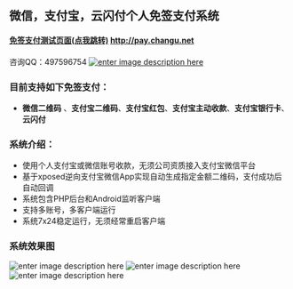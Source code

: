 ## 微信，支付宝，云闪付个人免签支付系统

#### [免签支付测试页面(点我跳转)](http://pay.changu.net/pay) http://pay.changu.net
咨询QQ：497596754 [![enter image description here](http://wpa.qq.com/pa?p=2:497596754:51)](http://wpa.qq.com/msgrd?v=3&uin=497596754&site=qq&menu=yes)

### 目前支持如下免签支付：
 - **微信二维码** 、**支付宝二维码**、**支付宝红包**、**支付宝主动收款**、**支付宝银行卡**、**云闪付**

### 系统介绍：
- 使用个人支付宝或微信账号收款，无须公司资质接入支付宝微信平台
- 基于xposed逆向支付宝微信App实现自动生成指定金额二维码，支付成功后自动回调
- 系统包含PHP后台和Android监听客户端
- 支持多账号，多客户端运行
- 系统7x24稳定运行，无须经常重启客户端

### 系统效果图
![enter image description here](https://raw.githubusercontent.com/wxs2/xposed-pay/master/home.png)
![enter image description here](https://raw.githubusercontent.com/wxs2/xposed-pay/master/demo2.png)
![enter image description here](https://raw.githubusercontent.com/wxs2/xposed-pay/master/order-list.png)
